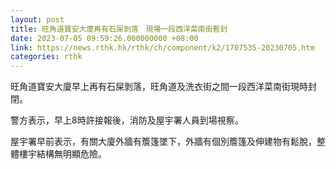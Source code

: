 ```yaml
---
layout: post
title: 旺角道寶安大廈再有石屎剝落　現場一段西洋菜南街暫封
date: 2023-07-05 09:59:26.000000000 +08:00
link: https://news.rthk.hk/rthk/ch/component/k2/1707535-20230705.htm
categories: rthk
---
```


旺角道寶安大廈早上再有石屎剝落，旺角道及洗衣街之間一段西洋菜南街現時封閉。

警方表示，早上8時許接報後，消防及屋宇署人員到場視察。

屋宇署早前表示，有關大廈外牆有簷篷墜下，外牆有個別簷篷及伸建物有鬆脫，整體樓宇結構無明顯危險。
